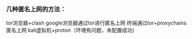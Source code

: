 ### 几种匿名上网的方法：

tor浏览器+clash
google浏览器通过tor进行匿名上网
终端通过tor+proxychains匿名上网
kali虚拟机+proton（环境有问题，未配置成功）